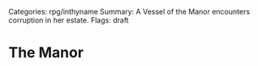 Categories: rpg/inthyname
Summary: A Vessel of the Manor encounters corruption in her estate.
Flags: draft

# The Manor
